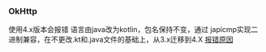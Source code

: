 ### **OkHttp** 
使用4.x版本会报错
语言由java改为kotlin，包名保持不变，通过 japicmp实现二进制兼容，在不更改.kt和.java文件的基础上，从3.x迁移到4.X
[报错原因](https://blog.csdn.net/u014543264/article/details/102652637) 